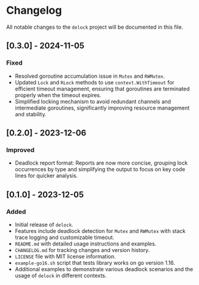 # Changelog

All notable changes to the `delock` project will be documented in this file.

## [0.3.0] - 2024-11-05

### Fixed

- Resolved goroutine accumulation issue in `Mutex` and `RWMutex`.
- Updated `Lock` and `RLock` methods to use `context.WithTimeout` for efficient timeout management, ensuring that goroutines are terminated properly when the timeout expires.
- Simplified locking mechanism to avoid redundant channels and intermediate goroutines, significantly improving resource management and stability.

## [0.2.0] - 2023-12-06

### Improved

- Deadlock report format: Reports are now more concise, grouping lock occurrences by type and simplifying the output to focus on key code lines for quicker analysis.

## [0.1.0] - 2023-12-05

### Added

- Initial release of `delock`.
- Features include deadlock detection for `Mutex` and `RWMutex` with stack trace logging and customizable timeout.
- `README.md` with detailed usage instructions and examples.
- `CHANGELOG.md` for tracking changes and version history.
- `LICENSE` file with MIT license information.
- `example-go16.sh` script that tests library works on go version 1.16.
- Additional examples to demonstrate various deadlock scenarios and the usage of `delock` in different contexts.
